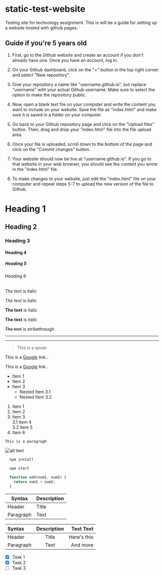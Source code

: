 # static-test-website
Testing site for technology assignment. This is will be a guide for setting up a website hosted with github pages.


## Guide if you're 5 years old

1. First, go to the Github website and create an account if you don't already have one. Once you have an account, log in.

2. On your Github dashboard, click on the "+" button in the top right corner and select "New repository".

3. Give your repository a name like "username.github.io", but replace "username" with your actual Github username. Make sure to select the option to make the repository public.

4. Now, open a blank text file on your computer and write the content you want to include on your website. Save the file as "index.html" and make sure it is saved in a folder on your computer.

5. Go back to your Github repository page and click on the "Upload files" button. Then, drag and drop your "index.html" file into the file upload area.

6. Once your file is uploaded, scroll down to the bottom of the page and click on the "Commit changes" button.

7. Your website should now be live at "username.github.io". If you go to that website in your web browser, you should see the content you wrote in the "index.html" file.

8. To make changes to your website, just edit the "index.html" file on your computer and repeat steps 5-7 to upload the new version of the file to Github.


<!-- Headings -->
# Heading 1
## Heading 2
### Heading 3
#### Heading 4
##### Heading 5
###### Heading 6

<!-- Italics -->
*The text* is italic

_The text_ is italic

<!-- Strong -->
**The text** is italic

__The text__ is italic


<!-- Strikethrough -->
~~The text~~ is strikethrough

<!-- Horizontal Rule -->
---
___

<!-- Blockquote -->
> This is a qoute


<!-- Link -->
This is a [Google](https://www.google.com) link..


<!-- Titlelink (hover over link)-->
This is a [Google](https://www.google.com "Google link try me") link..


<!-- Unordered List -->
* Item 1
* Item 2
* Item 3
    * Nested Item 3.1
    * Nested Item 3.2


<!-- ordered List (will update number automaticly. Even if an item is deleted) -->
1. Item 1
1. Item 2
1. Item 3  
    3.1 Item 4  
    3.2 Item 5
1. Item 6


<!-- Inline Code Block-->
`This is a paragragh`


<!-- Images -->
![alt text](https://emmer.dev/static/img/blog/common-markdown-mistakes.jpg)



<!-- Github MarkDown -->
```bash
  npm install

  npm start
```


```javascript
  function add(num1, num2) {
    return num1 + num2;
  }
```


<!-- Tables -->

| Syntax      | Description |
| ----------- | ----------- |
| Header      | Title       |
| Paragraph   | Text        |

| Syntax      | Description | Test Text     |
| :---        |    :----:   |          ---: |
| Header      | Title       | Here's this   |
| Paragraph   | Text        | And more      |


<!-- Task List -->
* [x] Task 1
* [x] Task 2
* [ ] Task 3
